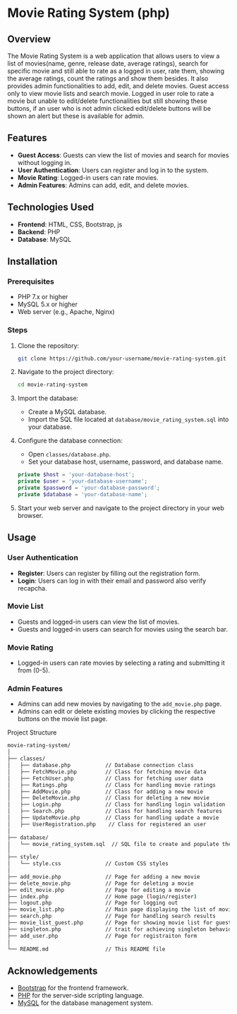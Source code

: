 # Movie Rating System (php)

## Overview

The Movie Rating System is a web application that allows users to view a list of movies(name, genre, release date, average ratings), search for specific movie and still able to rate as a logged in user, rate them, showing the average ratings, count the ratings and show them besides. It also provides admin functionalities to add, edit, and delete movies. Guest access only to view movie lists and search movie. Logged in user role to rate a movie but unable to edit/delete functionalities but still showing these buttons, if an user who is not admin clicked edit/delete buttons will be shown an alert but these is available for admin.

## Features

- **Guest Access**: Guests can view the list of movies and search for movies without logging in.
- **User Authentication**: Users can register and log in to the system.
- **Movie Rating**: Logged-in users can rate movies.
- **Admin Features**: Admins can add, edit, and delete movies.

## Technologies Used

- **Frontend**: HTML, CSS, Bootstrap, js
- **Backend**: PHP
- **Database**: MySQL

## Installation

### Prerequisites

- PHP 7.x or higher
- MySQL 5.x or higher
- Web server (e.g., Apache, Nginx)

### Steps

1. Clone the repository:
    ```bash
    git clone https://github.com/your-username/movie-rating-system.git
    ```

2. Navigate to the project directory:
    ```bash
    cd movie-rating-system
    ```

3. Import the database:
    - Create a MySQL database.
    - Import the SQL file located at `database/movie_rating_system.sql` into your database.

4. Configure the database connection:
    - Open `classes/database.php`.
    - Set your database host, username, password, and database name.
    ```php
    private $host = 'your-database-host';
    private $user = 'your-database-username';
    private $password = 'your-database-password';
    private $database = 'your-database-name';
    ```

5. Start your web server and navigate to the project directory in your web browser.

## Usage

### User Authentication

- **Register**: Users can register by filling out the registration form.
- **Login**: Users can log in with their email and password also verify recapcha.

### Movie List

- Guests and logged-in users can view the list of movies.
- Guests and logged-in users can search for movies using the search bar.

### Movie Rating

- Logged-in users can rate movies by selecting a rating and submitting it from (0-5).

### Admin Features

- Admins can add new movies by navigating to the `add_movie.php` page.
- Admins can edit or delete existing movies by clicking the respective buttons on the movie list page.

Project Structure
```bash
movie-rating-system/
│
├── classes/
│   ├── database.php           // Database connection class
│   ├── FetchMovie.php         // Class for fetching movie data
│   ├── FetchUser.php          // Class for fetching user data
│   ├── Ratings.php            // Class for handling movie ratings
│   ├── AddMovie.php           // Class for adding a new movie
│   ├── DeleteMovie.php        // Class for deleting a new movie
│   ├── Login.php              // Class for handling login validation
│   ├── Search.php             // Class for handling search features
│   ├── UpdateMovie.php        // Class for handling update a movie
│   ├── UserRegistration.php    // Class for registered an user
│
├── database/
│   └── movie_rating_system.sql  // SQL file to create and populate the database
│
├── style/
│   └── style.css              // Custom CSS styles
│
├── add_movie.php              // Page for adding a new movie
├── delete_movie.php           // Page for deleting a movie
├── edit_movie.php             // Page for editing a movie
├── index.php                  // Home page (login/register)
├── logout.php                 // Page for logging out
├── movie_list.php             // Main page displaying the list of movies
├── search.php                 // Page for handling search results
├── movie_list_guest.php       // Page for showing movie list for guest access
├── singleton.php              // trait for achieving singleton behavior
├── add_user.php               // Page for registraiton form
│
└── README.md                  // This README file
```


## Acknowledgements

- [Bootstrap](https://getbootstrap.com/) for the frontend framework.
- [PHP](https://www.php.net/) for the server-side scripting language.
- [MySQL](https://www.mysql.com/) for the database management system.
